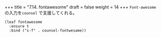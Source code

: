 +++
title = "7.14. fontawesome"
draft = false
weight = 14
+++
`Font-awesome` の入力を`counsel` で支援してくれる。

```elisp
(leaf fontawesome
  :ensure t
  :bind ("s-f" . counsel-fontwesame))
```

